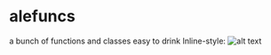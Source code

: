 # alefuncs
a bunch of functions and classes easy to drink
Inline-style: 
![alt text](https://github.com/25shmeckles/alefuncs/alefuncs_logo.png "Logo Prova")
